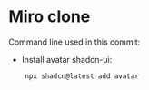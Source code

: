 # Miro clone

Command line used in this commit: 

* Install avatar shadcn-ui:

```bash
    npx shadcn@latest add avatar
```
